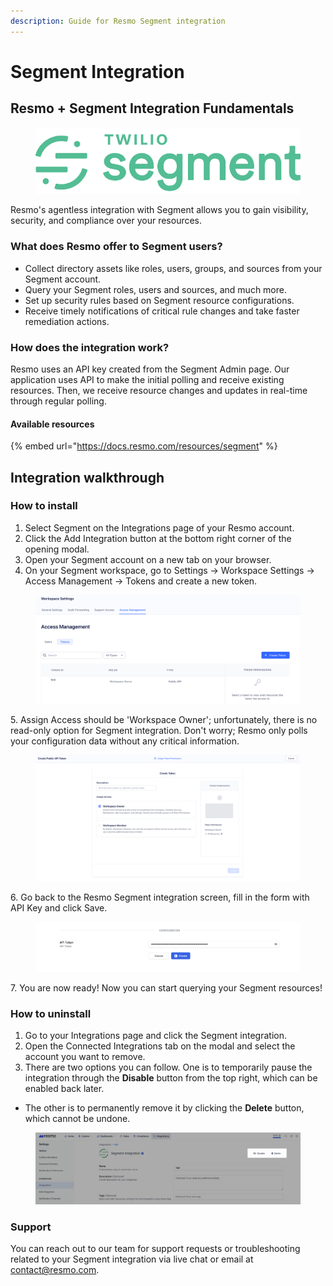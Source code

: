 ```yaml
---
description: Guide for Resmo Segment integration
---
```


# Segment Integration

## Resmo + Segment Integration Fundamentals

<figure><img src="../.gitbook/assets/62cc204e150d5de9a3dad5ff (1).png" alt=""><figcaption></figcaption></figure>

Resmo's agentless integration with Segment allows you to gain visibility, security, and compliance over your resources.

### What does Resmo offer to Segment users?

* Collect directory assets like roles, users, groups, and sources from your Segment account.
* Query your Segment roles, users and sources, and much more.
* Set up security rules based on Segment resource configurations.
* Receive timely notifications of critical rule changes and take faster remediation actions.

### How does the integration work?

Resmo uses an API key created from the Segment Admin page. Our application uses API to make the initial polling and receive existing resources. Then, we receive resource changes and updates in real-time through regular polling.

#### Available resources

{% embed url="https://docs.resmo.com/resources/segment" %}

## Integration walkthrough

### How to install

1. Select Segment on the Integrations page of your Resmo account.
2. Click the Add Integration button at the bottom right corner of the opening modal.
3. Open your Segment account on a new tab on your browser.
4. On your Segment workspace, go to Settings -> Workspace Settings -> Access Management -> Tokens and create a new token.

<figure><img src="../.gitbook/assets/access-management.png" alt=""><figcaption></figcaption></figure>

5\. Assign Access should be 'Workspace Owner'; unfortunately, there is no read-only option for Segment integration. Don't worry; Resmo only polls your configuration data without any critical information.

<figure><img src="../.gitbook/assets/create-public-api-token.png" alt=""><figcaption></figcaption></figure>

6\. Go back to the Resmo Segment integration screen, fill in the form with API Key and click Save.

<figure><img src="../.gitbook/assets/api-segment.png" alt=""><figcaption></figcaption></figure>

7\. You are now ready! Now you can start querying your Segment resources!

### How to uninstall

1. Go to your Integrations page and click the Segment integration.
2. Open the Connected Integrations tab on the modal and select the account you want to remove.
3. There are two options you can follow. One is to temporarily pause the integration through the **Disable** button from the top right, which can be enabled back later.&#x20;

* The other is to permanently remove it by clicking the **Delete** button, which cannot be undone.&#x20;

<figure><img src="../.gitbook/assets/disable-delete-segment.png" alt=""><figcaption></figcaption></figure>

### Support

You can reach out to our team for support requests or troubleshooting related to your Segment integration via live chat or email at contact@resmo.com.

